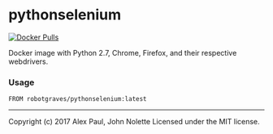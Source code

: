 # pythonselenium

[![Docker Pulls](https://img.shields.io/docker/pulls/robotgraves/pythonselenium.svg)](https://hub.docker.com/r/robotgraves/pythonselenium/)

Docker image with Python 2.7, Chrome, Firefox, and their respective webdrivers.

### Usage

```
FROM robotgraves/pythonselenium:latest
```

---
Copyright (c) 2017 Alex Paul, John Nolette Licensed under the MIT license.